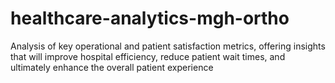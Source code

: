 # healthcare-analytics-mgh-ortho
Analysis of key operational and patient satisfaction metrics, offering insights that will improve hospital efficiency, reduce patient wait times, and ultimately enhance the overall patient experience
